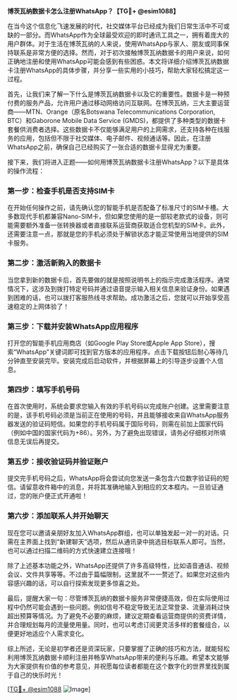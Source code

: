 **博茨瓦纳数据卡怎么注册WhatsApp？【TG💪+ @esim1088】**

在当今这个信息化飞速发展的时代，社交媒体平台已经成为我们日常生活中不可或缺的一部分。而WhatsApp作为全球最受欢迎的即时通讯工具之一，拥有着庞大的用户群体。对于生活在博茨瓦纳的人来说，使用WhatsApp与家人、朋友或同事保持联系是非常方便的选择。然而，对于初次接触博茨瓦纳数据卡的用户来说，如何正确地注册和使用WhatsApp可能会感到有些困惑。本文将详细介绍博茨瓦纳数据卡注册WhatsApp的具体步骤，并分享一些实用的小技巧，帮助大家轻松搞定这一过程。

首先，让我们来了解一下什么是博茨瓦纳数据卡以及它的重要性。数据卡是一种预付费的服务产品，允许用户通过移动网络访问互联网。在博茨瓦纳，三大主要运营商——MTN、Orange（原名Botswana Telecommunications Corporation, BTC）和Gaborone Mobile Data Service (GMDS)，都提供了多种类型的数据卡套餐供消费者选择。这些数据卡不仅能够满足用户的上网需求，还支持各种在线服务的应用，包括但不限于社交媒体、电子邮件、视频通话等。因此，在注册WhatsApp之前，确保自己已经购买了一张合适的数据卡显得尤为重要。

接下来，我们将进入正题——如何用博茨瓦纳数据卡注册WhatsApp？以下是具体的操作流程：

### 第一步：检查手机是否支持SIM卡
在开始任何操作之前，请先确认您的智能手机是否配备了标准尺寸的SIM卡槽。大多数现代手机都兼容Nano-SIM卡，但如果您使用的是一部较老款式的设备，则可能需要额外准备一张转换器或者直接联系运营商获取适合您机型的SIM卡。此外，还需要注意一点，那就是您的手机必须处于解锁状态才能正常使用当地提供的SIM卡服务。

### 第二步：激活新购入的数据卡
当您拿到新的数据卡后，首先要做的就是按照说明书上的指示完成激活程序。通常情况下，这涉及到拨打特定号码并通过语音提示输入相关信息来验证身份。如果遇到困难的话，也可以拨打客服热线寻求帮助。成功激活之后，您就可以开始享受高速稳定的上网体验了！

### 第三步：下载并安装WhatsApp应用程序
打开您的智能手机应用商店（如Google Play Store或Apple App Store），搜索“WhatsApp”关键词即可找到官方版本的应用程序。点击下载按钮后耐心等待几分钟直至安装完毕。安装完成后启动软件，并根据屏幕上的引导逐步设置个人信息。

### 第四步：填写手机号码
在首次使用时，系统会要求您输入有效的手机号码以完成账户创建。这里需要注意的是，该手机号码必须是当前正在使用的号码，并且能够接收来自WhatsApp服务器发送的验证码短信。如果您的手机号码属于国际号码，则需在前加上国家代码（例如中国的国家代码为+86）。另外，为了避免出现错误，请务必仔细核对所填信息无误后再提交。

### 第五步：接收验证码并验证账户
提交完手机号码之后，WhatsApp将会尝试向您发送一条包含六位数字验证码的短信。请留意收件箱中的消息，并将其准确地输入到相应的文本框内。一旦验证通过，您的账户便正式开通啦！

### 第六步：添加联系人并开始聊天
现在您可以邀请亲朋好友加入WhatsApp群组，也可以单独发起一对一的对话。只需在主界面上找到“新建聊天”选项，然后从通讯录中挑选目标联系人即可。当然，也可以通过扫描二维码的方式快速建立连接哦！

除了上述基本功能之外，WhatsApp还提供了许多高级特性，比如语音通话、视频会议、文件共享等等。不过由于篇幅限制，这里就不一一赘述了。如果您对这些内容感兴趣的话，可以自行探索发现更多惊喜之处。

最后，提醒大家一句：尽管博茨瓦纳的数据卡服务非常便捷高效，但在实际使用过程中仍然可能会遇到一些问题。例如信号不稳定导致无法正常登录、流量消耗过快超出预算等情况。为了避免不必要的麻烦，建议定期查看运营商提供的资费详情，并合理规划每月的流量使用量。同时，也可以考虑订阅更灵活多样的套餐组合，以便更好地适应个人需求变化。

综上所述，无论是初学者还是资深玩家，只要掌握了正确的技巧和方法，就能轻松利用博茨瓦纳数据卡顺利注册并畅享WhatsApp带来的便利与乐趣。希望本文能够为大家提供有价值的参考意见，并祝愿每位读者都能在这个数字化的世界里找到属于自己的快乐时光！ 

[[TG💪+ @esim1088](https://t.me/s/esim1088) ![Image](https://i.postimg.cc/4NQfJmqS/Snipaste-2025-05-13-00-14-12.png)]